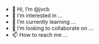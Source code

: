 - 👋 Hi, I’m @jvcb
- 👀 I’m interested in ...
- 🌱 I’m currently learning ...
- 💞️ I’m looking to collaborate on ...
- 📫 How to reach me ...

<!---
jvcb/jvcb is a ✨ special ✨ repository because its `README.md` (this file) appears on your GitHub profile.
You can click the Preview link to take a look at your changes.
--->
